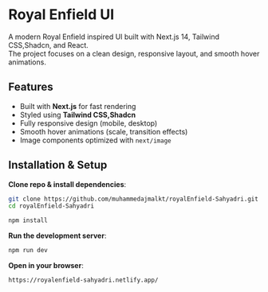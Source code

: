 # Royal Enfield UI

A modern Royal Enfield inspired UI built with Next.js 14, Tailwind CSS,Shadcn, and React.  
The project focuses on a clean design, responsive layout, and smooth hover animations.



## Features

- Built with **Next.js** for fast rendering
- Styled using **Tailwind CSS,Shadcn**
- Fully responsive design (mobile, desktop)
- Smooth hover animations (scale, transition effects)
- Image components optimized with `next/image`



## Installation & Setup

**Clone repo & install dependencies**:

```bash
git clone https://github.com/muhammedajmalkt/royalEnfield-Sahyadri.git
cd royalEnfield-Sahyadri

npm install

```

**Run the development server**:

```bash
npm run dev
```

**Open in your browser**:

```bash
https://royalenfield-sahyadri.netlify.app/
```
